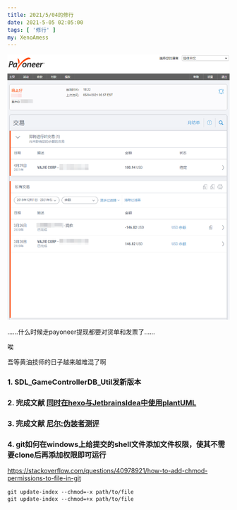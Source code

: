 ```yaml
---
title: 2021/5/04的修行
date: 2021-5-05 02:05:00
tags: [ '修行' ]
my: XenoAmess
---
```


![黄油技师](/resources/20210504修行/黄油技师.png)

……什么时候走payoneer提现都要对货单和发票了……

唉

吾等黄油技师的日子越来越难混了啊

### 1. SDL_GameControllerDB_Util发新版本

### 2. 完成文献 [同时在hexo与JetbrainsIdea中使用plantUML](/2021/05/05/20210504同时在hexo与JetbrainsIdea中使用plantUML)

### 3. 完成文献 [尼尔:伪装者测评](/2021/05/05/20210504尼尔_伪装者测评)

### 4. git如何在windows上给提交的shell文件添加文件权限，使其不需要clone后再添加权限即可运行

https://stackoverflow.com/questions/40978921/how-to-add-chmod-permissions-to-file-in-git

```shell
git update-index --chmod=-x path/to/file
git update-index --chmod=+x path/to/file
```